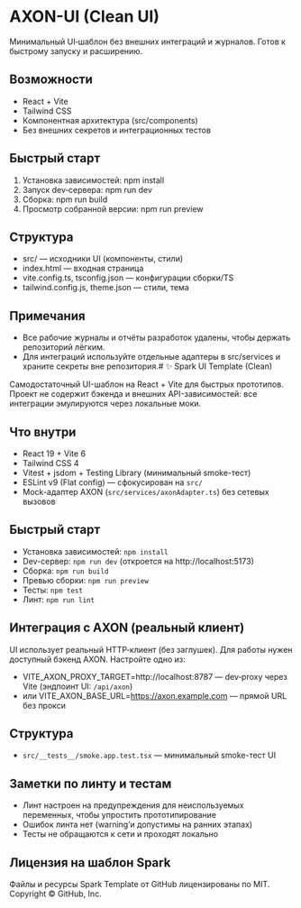 # AXON-UI (Clean UI)

Минимальный UI‑шаблон без внешних интеграций и журналов. Готов к быстрому запуску и расширению.

## Возможности
- React + Vite
- Tailwind CSS
- Компонентная архитектура (src/components)
- Без внешних секретов и интеграционных тестов

## Быстрый старт
1) Установка зависимостей:
   npm install
2) Запуск dev‑сервера:
   npm run dev
3) Сборка:
   npm run build
4) Просмотр собранной версии:
   npm run preview

## Структура
- src/ — исходники UI (компоненты, стили)
- index.html — входная страница
- vite.config.ts, tsconfig.json — конфигурации сборки/TS
- tailwind.config.js, theme.json — стили, тема

## Примечания
- Все рабочие журналы и отчёты разработок удалены, чтобы держать репозиторий лёгким.
- Для интеграций используйте отдельные адаптеры в src/services и храните секреты вне репозитория.# ✨ Spark UI Template (Clean)

Самодостаточный UI-шаблон на React + Vite для быстрых прототипов. Проект не содержит бэкенда и внешних API-зависимостей: все интеграции эмулируются через локальные моки.

## Что внутри
- React 19 + Vite 6
- Tailwind CSS 4
- Vitest + jsdom + Testing Library (минимальный smoke-тест)
- ESLint v9 (Flat config) — сфокусирован на `src/`
- Mock-адаптер AXON (`src/services/axonAdapter.ts`) без сетевых вызовов

## Быстрый старт
- Установка зависимостей: `npm install`
- Dev-сервер: `npm run dev` (откроется на http://localhost:5173)
- Сборка: `npm run build`
- Превью сборки: `npm run preview`
- Тесты: `npm test`
- Линт: `npm run lint`

## Интеграция с AXON (реальный клиент)
UI использует реальный HTTP‑клиент (без заглушек). Для работы нужен доступный бэкенд AXON. Настройте одно из:
   - VITE_AXON_PROXY_TARGET=http://localhost:8787 — dev‑proxy через Vite (эндпоинт UI: `/api/axon`)
   - или VITE_AXON_BASE_URL=https://axon.example.com — прямой URL без прокси

## Структура
- `src/__tests__/smoke.app.test.tsx` — минимальный smoke-тест UI

## Заметки по линту и тестам
- Линт настроен на предупреждения для неиспользуемых переменных, чтобы упростить прототипирование
- Ошибок линта нет (warning’и допустимы на ранних этапах)
- Тесты не обращаются к сети и проходят локально

## Лицензия на шаблон Spark
Файлы и ресурсы Spark Template от GitHub лицензированы по MIT. Copyright © GitHub, Inc.
